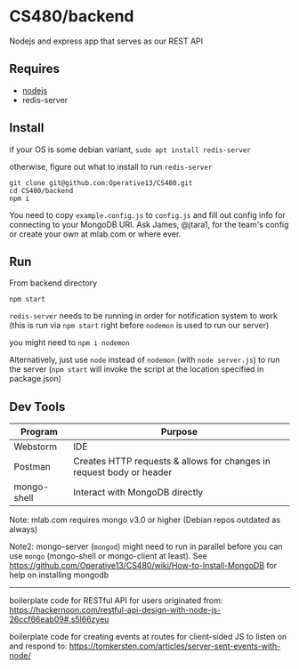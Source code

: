 # CS480/backend

Nodejs and express app that serves as our REST API

## Requires

- [nodejs](https://nodejs.org/en/)
- redis-server

## Install
 
if your OS is some debian variant, 
`sudo apt install redis-server`

otherwise, figure out what to install to run `redis-server` 
 
```
git clone git@github.com:Operative13/CS480.git
cd CS480/backend
npm i
```

You need to copy `example.config.js` to `config.js` and fill out config info
for connecting to your MongoDB URI. Ask James, @jtara1, for the team's config
or create your own at mlab.com or where ever.

## Run

From backend directory

```
npm start
```

`redis-server` needs to be running in order for notification system to work
(this is run via `npm start` right before `nodemon` is used to run our server)

you might need to `npm i nodemon`

Alternatively, just use `node` instead of `nodemon` (with `node server.js`)
to run the server 
(`npm start` will invoke the script at the location specified in package.json) 

## Dev Tools

| Program | Purpose |
| --- | --- |
| Webstorm | IDE |
| Postman | Creates HTTP requests & allows for changes in request body or header |
| mongo-shell | Interact with MongoDB directly |

Note: mlab.com requires mongo v3.0 or higher (Debian repos outdated as always)

Note2: mongo-server (`mongod`) might need to run in parallel before you can use 
`mongo` (mongo-shell or mongo-client at least). See
https://github.com/Operative13/CS480/wiki/How-to-Install-MongoDB for help on 
installing mongodb

---

boilerplate code for RESTful API for users originated from:
https://hackernoon.com/restful-api-design-with-node-js-26ccf66eab09#.s5l66zyeu

boilerplate code for creating events at routes for client-sided JS to listen
on and respond to: 
https://tomkersten.com/articles/server-sent-events-with-node/
